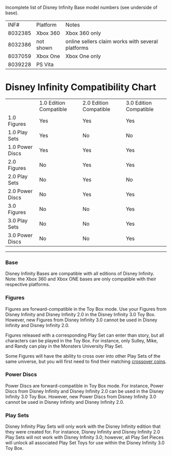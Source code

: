 
Incomplete list of Disney Infinity Base model numbers (see underside of base).

|   |   |   |
|---|---|---|
|INF#|Platform|Notes|
|8032385|Xbox 360|Xbox 360 only|
|8032386|not shown|online sellers claim works with several platforms|
|8037059|Xbox One|Xbox One only|
|8039228|PS Vita||

# Disney Infinity Compatibility Chart

|   |   |   |   |
|---|---|---|---|
||1.0 Edition Compatible|2.0 Edition Compatible|3.0 Edition Compatible|
|1.0 Figures|Yes|Yes|Yes|
|1.0 Play Sets|Yes|No|No|
|1.0 Power Discs|Yes|Yes|Yes|
|2.0 Figures|No|Yes|Yes|
|2.0 Play Sets|No|Yes|No|
|2.0 Power Discs|No|Yes|Yes|
|3.0 Figures|No|No|Yes|
|3.0 Play Sets|No|No|Yes|
|3.0 Power Discs|No|No|Yes|

---

### Base

Disney Infinity Bases are compatible with all editions of Disney Infinity. Note: the Xbox 360 and Xbox ONE bases are only compatible with their respective platforms.

### Figures

Figures are forward-compatible in the Toy Box mode. Use your Figures from Disney Infinity and Disney Infinity 2.0 in the Disney Infinity 3.0 Toy Box. However, new Figures from Disney Infinity 3.0 cannot be used in Disney Infinity and Disney Infinity 2.0.​

Figures released with a corresponding Play Set can enter than story, but all characters can be played in the Toy Box. For instance, only Sulley, Mike, and Randy can play in the Monsters University Play Set.

Some Figures will have the ability to cross over into other Play Sets of the same universe, but you will first need to find their matching [crossover coins](https://appsupport.disney.com/hc/en-us/articles/360000795483).

### Power Discs

Power Discs are forward-compatible in Toy Box mode. For instance, Power Discs from Disney Infinity and Disney Infinity 2.0 can be used in the Disney Infinity 3.0 Toy Box. However, new Power Discs from Disney Infinity 3.0 cannot be used in Disney Infinity and Disney Infinity 2.0.

### Play Sets

Disney Infinity Play Sets will only work with the Disney Infinity edition that they were created for. For instance, Disney Infinity and Disney Infinity 2.0 Play Sets will not work with Disney Infinity 3.0; however, all Play Set Pieces will unlock all associated Play Set Toys for use within the Disney Infinity 3.0 Toy Box.